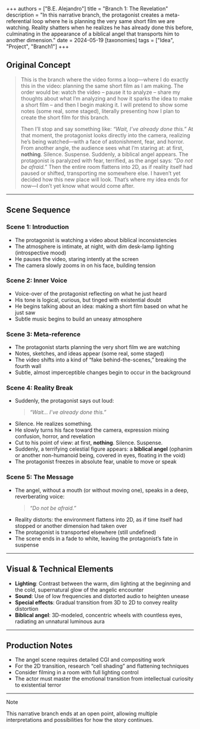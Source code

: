 +++
authors = ["B.E. Alejandro"]
title = "Branch 1: The Revelation"
description = "In this narrative branch, the protagonist creates a meta-referential loop where he is planning the very same short film we are watching. Reality shatters when he realizes he has already done this before, culminating in the appearance of a biblical angel that transports him to another dimension."
date = 2024-05-19
[taxonomies]
tags = ["Idea", "Project", "Branch1"]
+++

## Original Concept

> This is the branch where the video forms a loop—where I do exactly this in the video: planning the same short film as I am making. The order would be: watch the video – pause it to analyze – share my thoughts about what I’m analyzing and how it sparks the idea to make a short film – and then I begin making it. I will pretend to show some notes (some real, some staged), literally presenting how I plan to create the short film for this branch.
>
> Then I’ll stop and say something like: *“Wait, I’ve already done this.”* At that moment, the protagonist looks directly into the camera, realizing he’s being watched—with a face of astonishment, fear, and horror. From another angle, the audience sees what I’m staring at: at first, **nothing**. Silence. Suspense. Suddenly, a biblical angel appears. The protagonist is paralyzed with fear, terrified, as the angel says: *“Do not be afraid.”* Then the entire room flattens into 2D, as if reality itself had paused or shifted, transporting me somewhere else. I haven’t yet decided how this new place will look. That’s where my idea ends for now—I don’t yet know what would come after.

---

## Scene Sequence

### Scene 1: Introduction
- The protagonist is watching a video about biblical inconsistencies
- The atmosphere is intimate, at night, with dim desk-lamp lighting (introspective mood)
- He pauses the video, staring intently at the screen
- The camera slowly zooms in on his face, building tension

### Scene 2: Inner Voice
- Voice-over of the protagonist reflecting on what he just heard
- His tone is logical, curious, but tinged with existential doubt
- He begins talking about an idea: making a short film based on what he just saw
- Subtle music begins to build an uneasy atmosphere

### Scene 3: Meta-reference
- The protagonist starts planning the very short film we are watching
- Notes, sketches, and ideas appear (some real, some staged)
- The video shifts into a kind of “fake behind-the-scenes,” breaking the fourth wall
- Subtle, almost imperceptible changes begin to occur in the background

### Scene 4: Reality Break
- Suddenly, the protagonist says out loud:
  > *“Wait... I’ve already done this.”*
- Silence. He realizes something.
- He slowly turns his face toward the camera, expression mixing confusion, horror, and revelation
- Cut to his point of view: at first, **nothing**. Silence. Suspense.
- Suddenly, a terrifying celestial figure appears: a **biblical angel** (ophanim or another non-humanoid being, covered in eyes, floating in the void)
- The protagonist freezes in absolute fear, unable to move or speak

### Scene 5: The Message
- The angel, without a mouth (or without moving one), speaks in a deep, reverberating voice:
  > *“Do not be afraid.”*
- Reality distorts: the environment flattens into 2D, as if time itself had stopped or another dimension had taken over
- The protagonist is transported elsewhere (still undefined)
- The scene ends in a fade to white, leaving the protagonist’s fate in suspense

---

## Visual & Technical Elements

- **Lighting**: Contrast between the warm, dim lighting at the beginning and the cold, supernatural glow of the angelic encounter
- **Sound**: Use of low frequencies and distorted audio to heighten unease
- **Special effects**: Gradual transition from 3D to 2D to convey reality distortion
- **Biblical angel**: 3D-modeled, concentric wheels with countless eyes, radiating an unnatural luminous aura

---

## Production Notes

- The angel scene requires detailed CGI and compositing work
- For the 2D transition, research “cell shading” and flattening techniques
- Consider filming in a room with full lighting control
- The actor must master the emotional transition from intellectual curiosity to existential terror

---

> [!NOTE]  
> This narrative branch ends at an open point, allowing multiple interpretations and possibilities for how the story continues.
